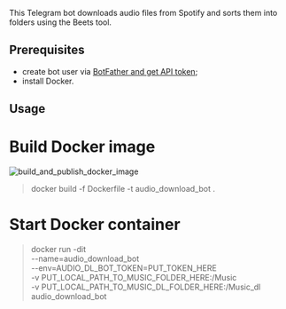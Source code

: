 This Telegram bot downloads audio files from Spotify and sorts them into folders using the Beets tool.

## Prerequisites
- create bot user via [BotFather and get API token](https://core.telegram.org/bots#3-how-do-i-create-a-bot);
- install Docker.

## Usage
# Build Docker image
![build_and_publish_docker_image](https://github.com/liamniou/audio_download_bot/actions/workflows/docker-publish.yml/badge.svg)
> docker build -f Dockerfile -t audio_download_bot .
# Start Docker container
> docker run -dit \
  --name=audio_download_bot \
  --env=AUDIO_DL_BOT_TOKEN=PUT_TOKEN_HERE \
  -v PUT_LOCAL_PATH_TO_MUSIC_FOLDER_HERE:/Music \
  -v PUT_LOCAL_PATH_TO_MUSIC_DL_FOLDER_HERE:/Music_dl \
  audio_download_bot
